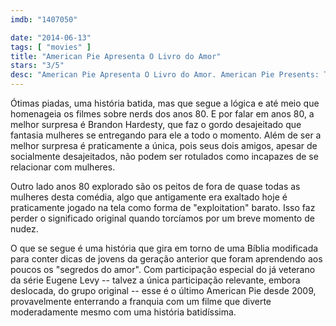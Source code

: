 ```yaml
---
imdb: "1407050"

date: "2014-06-13"
tags: [ "movies" ]
title: "American Pie Apresenta O Livro do Amor"
stars: "3/5"
desc: "American Pie Apresenta O Livro do Amor. American Pie Presents: The Book of Love (USA, 2009). Dirigido por John Putch. Escrito por David H. Steinberg, Adam Herz. Com Eugene Levy, Bug Hall, Kevin M. Horton, Brandon Hardesty, Beth Behrs, Melanie Papalia, Jennifer Holland, John Patrick Jordan, Louisa Lytton."
---
```

Ótimas piadas, uma história batida, mas que segue a lógica e até meio que homenageia os filmes sobre nerds dos anos 80. E por falar em anos 80, a melhor surpresa é Brandon Hardesty, que faz o gordo desajeitado que fantasia mulheres se entregando para ele a todo o momento. Além de ser a melhor surpresa é praticamente a única, pois seus dois amigos, apesar de socialmente desajeitados, não podem ser rotulados como incapazes de se relacionar com mulheres.

Outro lado anos 80 explorado são os peitos de fora de quase todas as mulheres desta comédia, algo que antigamente era exaltado hoje é praticamente jogado na tela como forma de "exploitation" barato. Isso faz perder o significado original quando torcíamos por um breve momento de nudez.

O que se segue é uma história que gira em torno de uma Bíblia modificada para conter dicas de jovens da geração anterior que foram aprendendo aos poucos os "segredos do amor". Com participação especial do já veterano da série Eugene Levy -- talvez a única participação relevante, embora deslocada, do grupo original -- esse é o último American Pie desde 2009, provavelmente enterrando a franquia com um filme que diverte moderadamente mesmo com uma história batidíssima.

